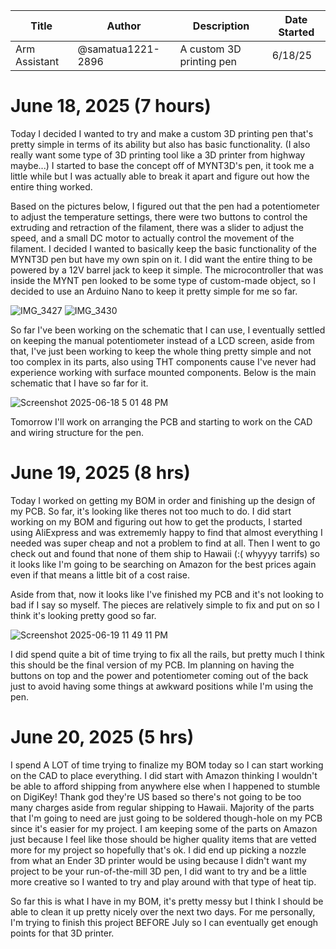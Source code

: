 | Title | Author | Description | Date Started |
| ------------- | ------------- | ------------- | ----------|
| Arm Assistant | @samatua1221-2896 | A custom 3D printing pen | 6/18/25 |

# June 18, 2025 (7 hours)

Today I decided I wanted to try and make a custom 3D printing pen that's pretty simple in terms of its ability but also has basic functionality. (I also really want some type of 3D printing tool like a 3D printer from highway maybe...) I started to base the concept off of MYNT3D's pen, it took me a little while but I was actually able to break it apart and figure out how the entire thing worked.

Based on the pictures below, I figured out that the pen had a potentiometer to adjust the temperature settings, there were two buttons to control the extruding and retraction of the filament, there was a slider to adjust the speed, and a small DC motor to actually control the movement of the filament. I decided I wanted to basically keep the basic functionality of the MYNT3D pen but have my own spin on it. I did want the entire thing to be powered by a 12V barrel jack to keep it simple. The microcontroller that was inside the MYNT pen looked to be some type of custom-made object, so I decided to use an Arduino Nano to keep it pretty simple for me so far.

![IMG_3427](https://github.com/user-attachments/assets/44d943f3-3548-469d-8d87-dddcd7e649f3)
![IMG_3430](https://github.com/user-attachments/assets/83a27d28-10fd-452b-a07b-a9b62b860080)


So far I've been working on the schematic that I can use, I eventually settled on keeping the manual potentiometer instead of a LCD screen, aside from that, I've just been working to keep the whole thing pretty simple and not too complex in its parts, also using THT components cause I've never had experience working with surface mounted components. Below is the main schematic that I have so far for it.

![Screenshot 2025-06-18 5 01 48 PM](https://github.com/user-attachments/assets/9a111527-ea79-4895-9bb5-a3904e44d945)

Tomorrow I'll work on arranging the PCB and starting to work on the CAD and wiring structure for the pen.


# June 19, 2025 (8 hrs)

Today I worked on getting my BOM in order and finishing up the design of my PCB. So far, it's looking like theres not too much to do. I did start working on my BOM and figuring out how to get the products, I started using AliExpress and was extrememly happy to find that almost everything I needed was super cheap and not a problem to find at all. Then I went to go check out and found that none of them ship to Hawaii (:( whyyyy tarrifs) so it looks like I'm going to be searching on Amazon for the best prices again even if that means a little bit of a cost raise. 

Aside from that, now it looks like I've finished my PCB and it's not looking to bad if I say so myself. The pieces are relatively simple to fix and put on so I think it's looking pretty good so far.

![Screenshot 2025-06-19 11 49 11 PM](https://github.com/user-attachments/assets/ae6cd512-47b7-4854-95fc-5c38adcaf6da)

I did spend quite a bit of time trying to fix all the rails, but pretty much I think this should be the final version of my PCB. Im planning on having the buttons on top and the power and potentiometer coming out of the back just to avoid having some things at awkward positions while I'm using the pen. 

# June 20, 2025 (5 hrs)

I spend A LOT of time trying to finalize my BOM today so I can start working on the CAD to place everything. I did start with Amazon thinking I wouldn't be able to afford shipping from anywhere else when I happened to stumble on DigiKey! Thank god they're US based so there's not going to be too many charges aside from regular shipping to Hawaii. Majority of the parts that I'm going to need are just going to be soldered though-hole on my PCB since it's easier for my project. I am keeping some of the parts on Amazon just because I feel like those should be higher quality items that are vetted more for my project so hopefully that's ok. I did end up picking a nozzle from what an Ender 3D printer would be using because I didn't want my project to be your run-of-the-mill 3D pen, I did want to try and be a little more creative so I wanted to try and play around with that type of heat tip.

So far this is what I have in my BOM, it's pretty messy but I think I should be able to clean it up pretty nicely over the next two days. For me personally, I'm trying to finish this project BEFORE July so I can eventually get enough points for that 3D printer.
